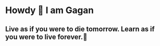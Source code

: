 # Howdy 👋 I am Gagan 
## Live as if you were to die tomorrow. Learn as if you were to live forever.👀 

